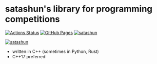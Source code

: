 # satashun's library for programming competitions

[![Actions Status](https://github.com/satashun/algorithm/workflows/verify/badge.svg)](https://github.com/satashun/algorithm/actions) 
[![GitHub Pages](https://img.shields.io/static/v1?label=GitHub+Pages&message=+&color=brightgreen&logo=github)](https://satashun.github.io/algorithm/)
[![satashun](https://img.shields.io/endpoint?url=https%3A%2F%2Fatcoder-badges.now.sh%2Fapi%2Fatcoder%2Fjson%2Fsatashun)](https://atcoder.jp/users/satashun)

[![satashun](https://img.shields.io/endpoint?url=https%3A%2F%2Fatcoder-badges.now.sh%2Fapi%2Fcodeforces%2Fjson%2Fsatashun)](https://codeforces.com/profile/satashun)

- written in C++ (sometimes in Python, Rust)
- C++17 preferred